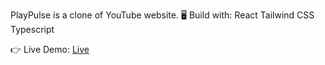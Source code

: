 PlayPulse is a clone of YouTube website. 🖥️
Build with:
    React
    Tailwind CSS
    Typescript
    
👉 Live Demo: [Live](https://lina-play-pulse.netlify.app/)
